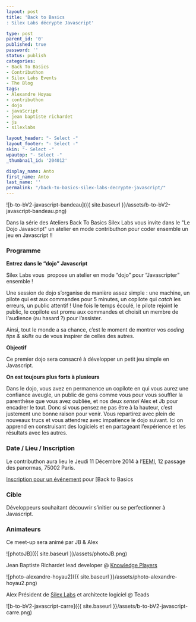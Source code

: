 ```yaml
---
layout: post
title: 'Back to Basics
: Silex Labs décrypte Javascript'

type: post
parent_id: '0'
published: true
password: ''
status: publish
categories:
- Back To Basics
- Contributhon
- Silex Labs Events
- The Blog
tags:
- Alexandre Hoyau
- contributhon
- dojo
- javaScript
- jean baptiste richardet
- js
- silexlabs

layout_header: "- Select -"
layout_footer: "- Select -"
skin: "- Select -"
wpautop: "- Select -"
_thumbnail_id: '204012'

display_name: Anto
first_name: Anto
last_name: ''
permalink: "/back-to-basics-silex-labs-decrypte-javascript/"
---
```


![b-to-bV2-javascript-bandeau]({{ site.baseurl }}/assets/b-to-bV2-javascript-bandeau.png)

Dans la série des Ateliers Back To Basics Silex Labs vous invite dans le "Le Dojo Javascript" un atelier en mode contributhon pour coder ensemble un jeu en Javascript !!

### **Programme**

**Entrez dans le “dojo” Javascript**

Silex Labs vous  propose un atelier en mode “dojo” pour “Javascripter” ensemble !

Une session de dojo s’organise de manière assez simple
: une machine, un pilote qui est aux commandes pour 5 minutes, un copilote qui _catch_ les erreurs, un public attentif ! Une fois le temps écoulé, le pilote rejoint le public, le copilote est promu aux commandes et choisit un membre de l'audience (au hasard ?) pour l’assister.

Ainsi, tout le monde a sa chance, c’est le moment de montrer vos _coding tips & skills_ ou de vous inspirer de celles des autres.

**Objectif**

Ce premier dojo sera consacré à développer un petit jeu simple en Javascript.

**On est toujours plus forts à plusieurs**

Dans le dojo, vous avez en permanence un copilote en qui vous aurez une confiance aveugle, un public de gens comme vous pour vous souffler la parenthèse que vous avez oubliée, et nos deux _sensei_ Alex et Jb pour encadrer le tout. Donc si vous pensez ne pas être à la hauteur, c’est justement une bonne raison pour venir. Vous repartirez avec plein de nouveaux trucs et vous attendrez avec impatience le dojo suivant. Ici on apprend en construisant des logiciels et en partageant l’expérience et les résultats avec les autres.

### **Date / Lieu / Inscription**

Le contributhon aura lieu le Jeudi 11 Décembre 2014 à l’[EEMI](http://www.eemi.com/fr), 12 passage des panormas, 75002 Paris.

[Inscription pour un événement](http://www.eventbrite.fr/r/etckt) pour [Back to Basics


### **Cible**

Développeurs souhaitant découvrir s’initier ou se perfectionner à Javascript.

### **Animateurs**

Ce meet-up sera animé par JB & Alex

![photoJB]({{ site.baseurl }}/assets/photoJB.png)

Jean Baptiste Richardet lead developer @ [Knowledge Players](http://www.knowledge-players.com/)

![photo-alexandre-hoyau2]({{ site.baseurl }}/assets/photo-alexandre-hoyau2.png)

Alex Président de [Silex Labs](https://www.silexlabs.org/) et architecte logiciel @ Teads

![b-to-bV2-javascript-carre]({{ site.baseurl }}/assets/b-to-bV2-javascript-carre.png)